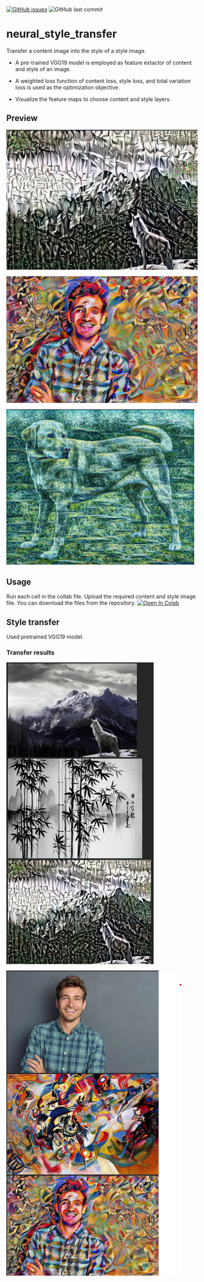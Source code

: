 [![GitHub issues](https://img.shields.io/github/issues/jhan15/neural_style_transfer)](https://github.com/jhan15/neural_style_transfer/issues)
![GitHub last commit](https://img.shields.io/github/last-commit/jhan15/neural_style_transfer?color=ff69b4)

# neural_style_transfer

Transfer a content image into the style of a style image.

- A pre-trained VGG19 model is employed as feature extactor of content and style of an image.

- A weighted loss function of content loss, style loss, and total variation loss is used as the optimization objective.

- Visualize the feature maps to choose content and style layers.

## Preview

![g2](https://github.com/adarshukla3005/neural_style_transfer/blob/main/Images/stylizedimg_4.jpg?raw=true)

![g1](https://github.com/adarshukla3005/neural_style_transfer/blob/main/Images/stylizedimg_1.png?raw=true)

![g3](https://github.com/adarshukla3005/neural_style_transfer/blob/main/Images/stylizedimg_5.png?raw=true)

## Usage

Run each cell in the collab file. Upload the required content and style image file.
You can download the files from the repository.
[![Open In Colab](https://colab.research.google.com/assets/colab-badge.svg)](https://colab.research.google.com/github/adarshukla3005/neural_style_transfer/blob/main/Neural_Style_Transfer.ipynb)


## Style transfer

Used pretrained VGG19 model.

### Transfer results

![ car](https://github.com/adarshukla3005/neural_style_transfer/blob/main/Images/stylo.png?raw=true)

![ car](https://github.com/adarshukla3005/neural_style_transfer/blob/main/Images/stylo2.png?raw=true)
